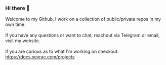 ### Hi there 👋 
Welcome to my Github, I work on a collection of public/private repos in my own time.<br><br>If you have any questions or want to chat, reachout via Telegram or email, visit my website.<br><br>If you are curious as to what I'm working on checkout: https://docs.xevrac.com/projects
